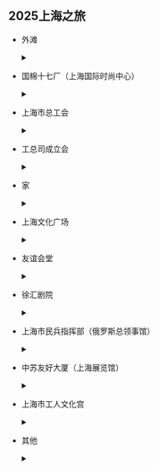 ## 2025上海之旅

- 外滩

  <details>
           <summary></summary>
           <p>
               <img src="things/waitan.png"/></a>
               <img src="things/waitan1.png"/></a>
           </p>
       </details>

- 国棉十七厂（上海国际时尚中心）

    <details>
        <summary></summary>
        <p>
            <img src="things/17chang1.png"/>
            <img src="things/17chang.png"/>
        </p>
    </details>

- 上海市总工会

    <details>
        <summary></summary>
        <p>
            <img src="things/gongzongsi.png"/>
            <img src="things/gonghui.png"/>
        </p>
    </details>

- 工总司成立会

    <details>
        <summary></summary>
        <p>
            <img src="things/yuyuan.png"/>
        </p>
    </details>

- 家

    <details>
        <summary></summary>
        <p>
            <img src="things/jiad.png"/>
            <img src="things/laojia.png"/>
        </p>
    </details>

- 上海文化广场

    <details>
        <summary></summary>
        <p>
            <img src="things/guangchang.png"/>
        </p>
    </details>

- 友谊会堂

    <details>
        <summary></summary>
        <p>
            <img src="things/huitang.png"/>
        </p>
    </details>

- 徐汇剧院

    <details>
        <summary></summary>
        <p>
            <img src="things/yingyuan.png"/>
        </p>
    </details>

- 上海市民兵指挥部（俄罗斯总领事馆）

    <details>
        <summary></summary>
        <p>
            <img src="things/e.png"/>
        </p>
    </details>

- 中苏友好大厦（上海展览馆）

    <details>
        <summary></summary>
        <p>
            <img src="things/su.png"/>
        </p>
    </details>

- 上海市工人文化宫

    <details>
        <summary></summary>
        <p>
            <img src="things/gong.png"/>
        </p>
    </details>

-  其他

    <details>
        <summary></summary>
        <p>
            <img src="things/jing.png"/>
        </p>
    </details>

  

  

  

  

  

  

  

  

  
